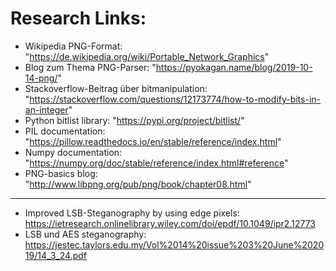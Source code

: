 # Research Links:
- Wikipedia PNG-Format: "https://de.wikipedia.org/wiki/Portable_Network_Graphics"
- Blog zum Thema PNG-Parser: "https://pyokagan.name/blog/2019-10-14-png/"
- Stackoverflow-Beitrag über bitmanipulation: "https://stackoverflow.com/questions/12173774/how-to-modify-bits-in-an-integer"
- Python bitlist library: "https://pypi.org/project/bitlist/"
- PIL documentation: "https://pillow.readthedocs.io/en/stable/reference/index.html"
- Numpy documentation: "https://numpy.org/doc/stable/reference/index.html#reference"
- PNG-basics blog: "http://www.libpng.org/pub/png/book/chapter08.html"

------
- Improved LSB-Steganography by using edge pixels: https://ietresearch.onlinelibrary.wiley.com/doi/epdf/10.1049/ipr2.12773
- LSB und AES steganography: https://jestec.taylors.edu.my/Vol%2014%20issue%203%20June%202019/14_3_24.pdf
